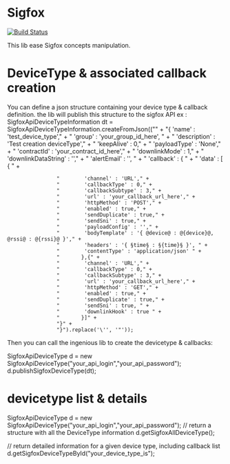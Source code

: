 # Sigfox

[![Build Status](https://travis-ci.org/ingeniousthings/sigfox.svg?branch=master)](https://travis-ci.org/ingeniousthings/sigfox)

This lib ease Sigfox concepts manipulation.

# DeviceType & associated callback creation
You can define a json structure containing your device type & callback definition.
the lib will publish this structure to the sigfox API
ex : 
SigfoxApiDeviceTypeInformation dt = SigfoxApiDeviceTypeInformation.createFromJson(("" +
                    "{ 'name' : 'test_device_type'," +
                    "  'group' : 'your_group_id_here', " +
                    "  'description' : 'Test creation deviceType'," +
                    "  'keepAlive' : 0," +
                    "  'payloadType' : 'None'," +
                    "  'contractId' : 'your_contract_id_here'," +
                    "  'downlinkMode' : 1," +
                    "  'downlinkDataString' : ''," +
                    "  'alertEmail' : '', " +
                    "  'callback' : { " +
                    "  'data' : [ { " +

                    "        'channel' : 'URL'," +
                    "        'callbackType' : 0," +
                    "        'callbackSubtype' : 3," +
                    "        'url' : 'your_callback_url_here'," +
                    "        'httpMethod' : 'POST'," +
                    "        'enabled' : true," +
                    "        'sendDuplicate' : true," +
                    "        'sendSni' : true," +
                    "        'payloadConfig' : ''," +
                    "        'bodyTemplate' : '{ @device@ : @{device}@, @rssi@ : @{rssi}@ }'," +
                    "        'headers' : '{ §time§ : §{time}§ }', " +
                    "        'contentType' : 'application/json' " +
                    "       },{" +
                    "        'channel' : 'URL'," +
                    "        'callbackType' : 0," +
                    "        'callbackSubtype' : 3," +
                    "        'url' : 'your_callback_url_here'," +
                    "        'httpMethod' : 'GET'," +
                    "        'enabled' : true," +
                    "        'sendDuplicate' : true," +
                    "        'sendSni' : true, " +
                    "        'downlinkHook' : true " +
                    "       }]" +
                    "}" +
                    "}").replace('\'', '"'));

Then you can call the ingenious lib to create the devicetype & callbacks:

SigfoxApiDeviceType d = new SigfoxApiDeviceType("your_api_login","your_api_password");
d.publishSigfoxDeviceType(dt);

# devicetype list & details

SigfoxApiDeviceType d = new SigfoxApiDeviceType("your_api_login","your_api_password");
// return a structure with all the DeviceType information
d.getSigfoxAllDeviceType();  

// return detailed information for a given device type, including callback list
d.getSigfoxDeviceTypeById("your_device_type_is");	